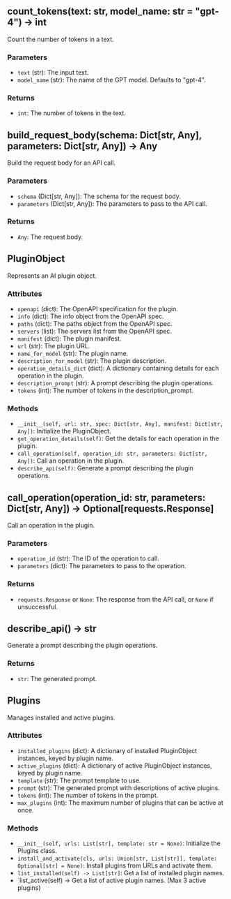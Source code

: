 ## count_tokens(text: str, model_name: str = "gpt-4") -> int

Count the number of tokens in a text.

### Parameters
- `text` (str): The input text.
- `model_name` (str): The name of the GPT model. Defaults to "gpt-4".

### Returns
- `int`: The number of tokens in the text.


## build_request_body(schema: Dict[str, Any], parameters: Dict[str, Any]) -> Any

Build the request body for an API call.

### Parameters
- `schema` (Dict[str, Any]): The schema for the request body.
- `parameters` (Dict[str, Any]): The parameters to pass to the API call.

### Returns
- `Any`: The request body.


## PluginObject

Represents an AI plugin object.

### Attributes
- `openapi` (dict): The OpenAPI specification for the plugin.
- `info` (dict): The info object from the OpenAPI spec.
- `paths` (dict): The paths object from the OpenAPI spec.
- `servers` (list): The servers list from the OpenAPI spec.
- `manifest` (dict): The plugin manifest.
- `url` (str): The plugin URL.
- `name_for_model` (str): The plugin name.
- `description_for_model` (str): The plugin description.
- `operation_details_dict` (dict): A dictionary containing details for each operation in the plugin.
- `description_prompt` (str): A prompt describing the plugin operations.
- `tokens` (int): The number of tokens in the description_prompt.

### Methods
- `__init__(self, url: str, spec: Dict[str, Any], manifest: Dict[str, Any])`: Initialize the PluginObject.
- `get_operation_details(self)`: Get the details for each operation in the plugin.
- `call_operation(self, operation_id: str, parameters: Dict[str, Any])`: Call an operation in the plugin.
- `describe_api(self)`: Generate a prompt describing the plugin operations.


## call_operation(operation_id: str, parameters: Dict[str, Any]) -> Optional[requests.Response]

Call an operation in the plugin.

### Parameters
- `operation_id` (str): The ID of the operation to call.
- `parameters` (dict): The parameters to pass to the operation.

### Returns
- `requests.Response` or `None`: The response from the API call, or `None` if unsuccessful.


## describe_api() -> str

Generate a prompt describing the plugin operations.

### Returns
- `str`: The generated prompt.


## Plugins

Manages installed and active plugins.

### Attributes
- `installed_plugins` (dict): A dictionary of installed PluginObject instances, keyed by plugin name.
- `active_plugins` (dict): A dictionary of active PluginObject instances, keyed by plugin name.
- `template` (str): The prompt template to use.
- `prompt` (str): The generated prompt with descriptions of active plugins.
- `tokens` (int): The number of tokens in the prompt.
- `max_plugins` (int): The maximum number of plugins that can be active at once.

### Methods
- `__init__(self, urls: List[str], template: str = None)`: Initialize the Plugins class.
- `install_and_activate(cls, urls: Union[str, List[str]], template: Optional[str] = None)`: Install plugins from URLs and activate them.
- `list_installed(self) -> List[str]`: Get a list of installed plugin names.
- `list_active(self) -> Get a list of active plugin names. (Max 3 active plugins)
